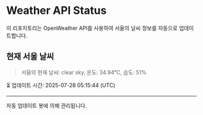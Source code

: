 
# Weather API Status

이 리포지토리는 OpenWeather API를 사용하여 서울의 날씨 정보를 자동으로 업데이트합니다.

## 현재 서울 날씨
> 서울의 현재 날씨: clear sky, 온도: 34.94°C, 습도: 51%

⏳ 업데이트 시간: 2025-07-28 05:15:44 (UTC)

---
자동 업데이트 봇에 의해 관리됩니다.
